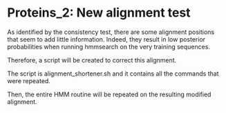 # Proteins_2: New alignment test

As identified by the consistency test, there are some alignment positions
that seem to add little information. Indeed, they result in low posterior
probabilities when running hmmsearch on the very training sequences. 

Therefore, a script will be created to correct this alignment.

The script is alignment_shortener.sh and it contains all the commands that were repeated.

Then, the entire HMM routine will be repeated on the resulting modified
alignment. 
